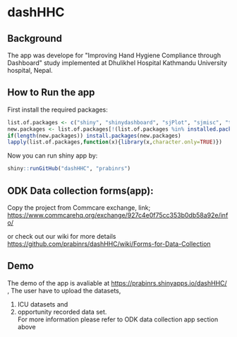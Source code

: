 # dashHHC

## Background
The app was develope for "Improving Hand Hygiene Compliance through Dashboard" study implemented at Dhulikhel Hospital Kathmandu University hospital, Nepal. 

## How to Run the app 
First install the required packages: 
```R
list.of.packages <- c("shiny", "shinydashboard", "sjPlot", "sjmisc", "tidyverse", "plotly", "dplyr")
new.packages <- list.of.packages[!(list.of.packages %in% installed.packages()[,"Package"])]
if(length(new.packages)) install.packages(new.packages)
lapply(list.of.packages,function(x){library(x,character.only=TRUE)})
```

Now you can run shiny app by:
```R
shiny::runGitHub("dashHHC", "prabinrs")
```

## ODK Data collection forms(app):

Copy the project from Commcare exchange, link; 
https://www.commcarehq.org/exchange/927c4e0f75cc353b0db58a92e/info/

or check out our wiki for more details 
https://github.com/prabinrs/dashHHC/wiki/Forms-for-Data-Collection

## Demo 
The demo of the app is avaliable at https://prabinrs.shinyapps.io/dashHHC/ , 
The user have to upload the datasets, 
1. ICU datasets and 
2. opportunity recorded data set.<br>
For more information please refer to ODK data collection app section above
